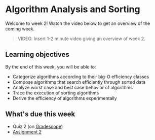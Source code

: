 # Algorithm Analysis and Sorting

Welcome to week 2! Watch the video below to get an overview of the coming week.

> VIDEO. Insert 1-2 minute video giving an overview of week 2.

## Learning objectives

By the end of this week, you will be able to:

- Categorize algorithms according to their big-O efficiency classes
- Compose algorithms that search efficiently through sorted data
- Analyze worst case and best case behavior of algorithms
- Trace the execution of sorting algorithms
- Derive the efficiency of algorithms experimentally

## What's due this week

- Quiz 2 (on [Gradescope](https://www.gradescope.com/))
- [Assignment 2](/lessons/week-02/assignment-2.html)
